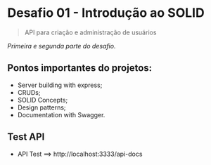 # Desafio 01 - Introdução ao SOLID

 > API para criação e administração de usuários

*Primeira e segunda parte do desafio.*

## Pontos importantes do projetos:

- Server building with express;
- CRUDs;
- SOLID Concepts;
- Design patterns;
- Documentation with Swagger.

## Test API

  - API Test ==> http://localhost:3333/api-docs
